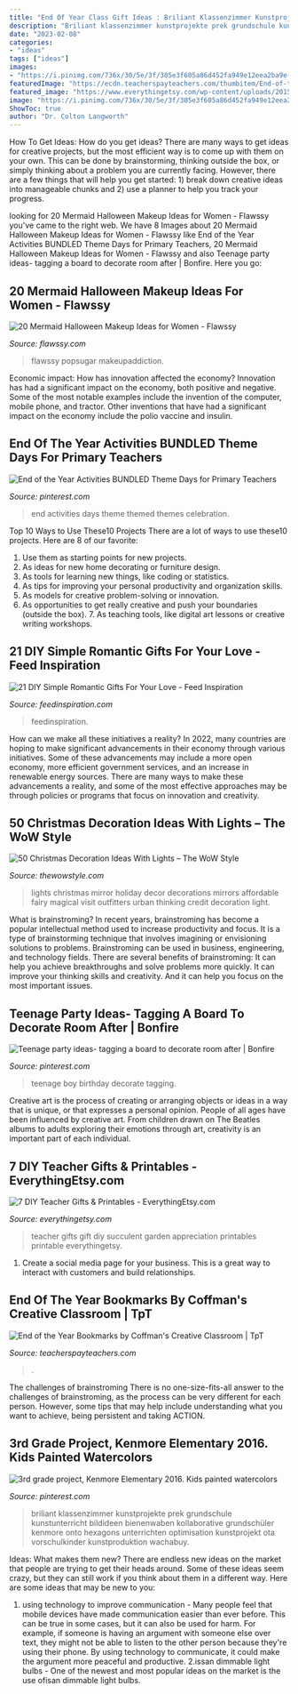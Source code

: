 ```yaml
---
title: "End Of Year Class Gift Ideas : Briliant Klassenzimmer Kunstprojekte Prek Grundschule Kunstunterricht Bildideen Bienenwaben Kollaborative Grundschüler Kenmore Onto Hexagons Unterrichten Optimisation Kunstprojekt Ota Vorschulkinder Kunstproduktion Wachabuy"
description: "Briliant klassenzimmer kunstprojekte prek grundschule kunstunterricht bildideen bienenwaben kollaborative grundschüler kenmore onto hexagons unterrichten optimisation kunstprojekt ota vorschulkinder kunstproduktion wachabuy"
date: "2023-02-08"
categories:
- "ideas"
tags: ["ideas"]
images:
- "https://i.pinimg.com/736x/30/5e/3f/305e3f605a86d452fa949e12eea2ba9e--school-fundraisers-kids-art-auction-ideas.jpg?b=t"
featuredImage: "https://ecdn.teacherspayteachers.com/thumbitem/End-of-the-Year-1836670-1562672287/original-1836670-2.jpg"
featured_image: "https://www.everythingetsy.com/wp-content/uploads/2015/05/Succulent-Garden-Teacher-Gift.png"
image: "https://i.pinimg.com/736x/30/5e/3f/305e3f605a86d452fa949e12eea2ba9e--school-fundraisers-kids-art-auction-ideas.jpg?b=t"
ShowToc: true
author: "Dr. Colton Langworth"
---
```



How To Get Ideas: How do you get ideas?
There are many ways to get ideas for creative projects, but the most efficient way is to come up with them on your own. This can be done by brainstorming, thinking outside the box, or simply thinking about a problem you are currently facing. However, there are a few things that will help you get started: 1) break down creative ideas into manageable chunks and 2) use a planner to help you track your progress.

	

		
looking for 20 Mermaid Halloween Makeup Ideas for Women - Flawssy you've came to the right web. We have 8 Images about 20 Mermaid Halloween Makeup Ideas for Women - Flawssy like End of the Year Activities BUNDLED Theme Days for Primary Teachers, 20 Mermaid Halloween Makeup Ideas for Women - Flawssy and also Teenage party ideas- tagging a board to decorate room after | Bonfire. Here you go:
		
    
## 20 Mermaid Halloween Makeup Ideas For Women - Flawssy

<img loading=lazy src="http://flawssy.com/wp-content/uploads/2016/05/Mermaid-makeup-ideas-1.jpg" onerror="this.onerror=null;this.src='https://tse3.mm.bing.net/th?id=OIP.kieOHDYRrMuCfzF1W8MQ3gHaJ4&amp;pid=15.1';" alt="20 Mermaid Halloween Makeup Ideas for Women - Flawssy">

_Source: flawssy.com_

>flawssy popsugar makeupaddiction. 

	

Economic impact: How has innovation affected the economy?
Innovation has had a significant impact on the economy, both positive and negative. Some of the most notable examples include the invention of the computer, mobile phone, and tractor. Other inventions that have had a significant impact on the economy include the polio vaccine and insulin.

    
## End Of The Year Activities BUNDLED Theme Days For Primary Teachers

<img loading=lazy src="https://i.pinimg.com/736x/ee/22/ae/ee22aeae949df96cb182b8d457c7fc46.jpg" onerror="this.onerror=null;this.src='https://tse1.mm.bing.net/th?id=OIP.u4XtSxAFE35dGnhY44LHiAHaLH&amp;pid=15.1';" alt="End of the Year Activities BUNDLED Theme Days for Primary Teachers">

_Source: pinterest.com_

>end activities days theme themed themes celebration. 

	

Top 10 Ways to Use These10 Projects
There are a lot of ways to use these10 projects. Here are 8 of our favorite:
1. Use them as starting points for new projects.
2. As ideas for new home decorating or furniture design.
3. As tools for learning new things, like coding or statistics.
4. As tips for improving your personal productivity and organization skills.
5. As models for creative problem-solving or innovation.
6. As opportunities to get really creative and push your boundaries (outside the box).      7. As teaching tools, like digital art lessons or creative writing workshops. 
    
## 21 DIY Simple Romantic Gifts For Your Love - Feed Inspiration

<img loading=lazy src="https://www.feedinspiration.com/wp-content/uploads/2017/01/Easy-DIY-Gifts.jpg" onerror="this.onerror=null;this.src='https://tse2.mm.bing.net/th?id=OIP.y5CWxMMgWCs-sjVy_DHsZAHaPe&amp;pid=15.1';" alt="21 DIY Simple Romantic Gifts For Your Love - Feed Inspiration">

_Source: feedinspiration.com_

>feedinspiration. 

	

How can we make all these initiatives a reality?
In 2022, many countries are hoping to make significant advancements in their economy through various initiatives. Some of these advancements may include a more open economy, more efficient government services, and an increase in renewable energy sources. There are many ways to make these advancements a reality, and some of the most effective approaches may be through policies or programs that focus on innovation and creativity.

    
## 50 Christmas Decoration Ideas With Lights – The WoW Style

<img loading=lazy src="http://thewowstyle.com/wp-content/uploads/2014/11/Scatter-lights-wherever-you-need-a-touch-of-holiday-flavor..jpg" onerror="this.onerror=null;this.src='https://tse1.mm.bing.net/th?id=OIP.M2gXAg0BqiMjS1-MQjkP5gHaLH&amp;pid=15.1';" alt="50 Christmas Decoration Ideas With Lights – The WoW Style">

_Source: thewowstyle.com_

>lights christmas mirror holiday decor decorations mirrors affordable fairy magical visit outfitters urban thinking credit decoration light. 

	

What is brainstroming?
In recent years, brainstroming has become a popular intellectual method used to increase productivity and focus. It is a type of brainstorming technique that involves imagining or envisioning solutions to problems. Brainstroming can be used in business, engineering, and technology fields.
There are several benefits of brainstroming: It can help you achieve breakthroughs and solve problems more quickly. It can improve your thinking skills and creativity. And it can help you focus on the most important issues.

    
## Teenage Party Ideas- Tagging A Board To Decorate Room After | Bonfire

<img loading=lazy src="https://i.pinimg.com/736x/ce/b7/ee/ceb7eeab6e5017e51d3c0829bafd6cfd---birthday-birthday-party-ideas.jpg" onerror="this.onerror=null;this.src='https://tse3.mm.bing.net/th?id=OIP.e0IiA6onJjHeyYwe-1_HxwHaJ3&amp;pid=15.1';" alt="Teenage party ideas- tagging a board to decorate room after | Bonfire">

_Source: pinterest.com_

>teenage boy birthday decorate tagging. 

	

Creative art is the process of creating or arranging objects or ideas in a way that is unique, or that expresses a personal opinion. People of all ages have been influenced by creative art. From children drawn on The Beatles albums to adults exploring their emotions through art, creativity is an important part of each individual.

    
## 7 DIY Teacher Gifts &amp; Printables - EverythingEtsy.com

<img loading=lazy src="https://www.everythingetsy.com/wp-content/uploads/2015/05/Succulent-Garden-Teacher-Gift.png" onerror="this.onerror=null;this.src='https://tse3.mm.bing.net/th?id=OIP.gUQYLuhxIvse4KsX-72G5gHaLM&amp;pid=15.1';" alt="7 DIY Teacher Gifts &amp; Printables - EverythingEtsy.com">

_Source: everythingetsy.com_

>teacher gifts gift diy succulent garden appreciation printables printable everythingetsy. 

	

1. Create a social media page for your business. This is a great way to interact with customers and build relationships.

    
## End Of The Year Bookmarks By Coffman&#039;s Creative Classroom | TpT

<img loading=lazy src="https://ecdn.teacherspayteachers.com/thumbitem/End-of-the-Year-1836670-1562672287/original-1836670-2.jpg" onerror="this.onerror=null;this.src='https://tse4.mm.bing.net/th?id=OIP.-DU69uJVYMvj1B66EdLZGgAAAA&amp;pid=15.1';" alt="End of the Year Bookmarks by Coffman&#039;s Creative Classroom | TpT">

_Source: teacherspayteachers.com_

>. 

	

The challenges of brainstroming
There is no one-size-fits-all answer to the challenges of brainstroming, as the process can be very different for each person. However, some tips that may help include understanding what you want to achieve, being persistent and taking ACTION.

    
## 3rd Grade Project, Kenmore Elementary 2016. Kids Painted Watercolors

<img loading=lazy src="https://i.pinimg.com/736x/30/5e/3f/305e3f605a86d452fa949e12eea2ba9e--school-fundraisers-kids-art-auction-ideas.jpg?b=t" onerror="this.onerror=null;this.src='https://tse4.mm.bing.net/th?id=OIP.iaCxIiwtZAHn7kv90L3lEwHaLp&amp;pid=15.1';" alt="3rd grade project, Kenmore Elementary 2016. Kids painted watercolors">

_Source: pinterest.com_

>briliant klassenzimmer kunstprojekte prek grundschule kunstunterricht bildideen bienenwaben kollaborative grundschüler kenmore onto hexagons unterrichten optimisation kunstprojekt ota vorschulkinder kunstproduktion wachabuy. 

	

Ideas: What makes them new?
There are endless new ideas on the market that people are trying to get their heads around. Some of these ideas seem crazy, but they can still work if you think about them in a different way. Here are some ideas that may be new to you: 
1. using technology to improve communication - Many people feel that mobile devices have made communication easier than ever before. This can be true in some cases, but it can also be used for harm. For example, if someone is having an argument with someone else over text, they might not be able to listen to the other person because they're using their phone. By using technology to communicate, it could make the argument more peaceful and productive. 
2.issan dimmable light bulbs - One of the newest and most popular ideas on the market is the use ofisan dimmable light bulbs.

